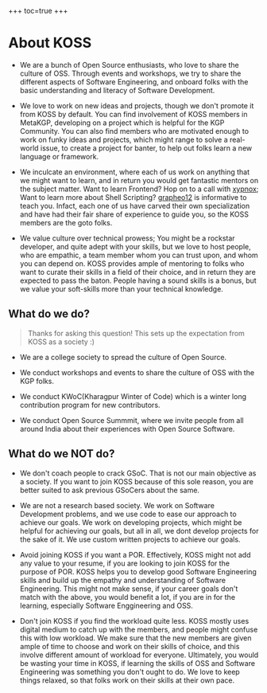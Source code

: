 +++
toc=true
+++

# About KOSS

* We are a bunch of Open Source enthusiasts, who love to share the culture of OSS. Through events and workshops, we try to share the different aspects of Software Engineering, and onboard folks with the basic understanding and literacy of Software Development.
  
* We love to work on new ideas and projects, though we don't promote it from KOSS by default. You can find involvement of KOSS members in MetaKGP, developing on a project which is helpful for the KGP Community. You can also find members who are motivated enough to work on funky ideas and projects, which might range to solve a real-world issue, to create a project for banter, to help out folks learn a new language or framework.
  
* We inculcate an environment, where each of us work on anything that we might want to learn, and in return you would get fantastic mentors on the subject matter. Want to learn Frontend? Hop on to a call with [xypnox](https://github.com/xypnox); Want to learn more about Shell Scripting? [grapheo12](https://github.com/grapheo12) is informative to teach you. Infact, each one of us have carved their own specialization and have had their fair share of experience to guide you, so the KOSS members are the goto folks.

* We value culture over technical prowess; You might be a rockstar developer, and quite adept with your skills, but we love to host people, who are empathic, a team member whom you can trust upon, and whom you can depend on. KOSS provides ample of mentoring to folks who want to curate their skills in a field of their choice, and in return they are expected to pass the baton. People having a sound skills is a bonus, but we value your soft-skills more than your technical knowledge.
  
## What do we do?  

> Thanks for asking this question! This sets up the expectation from KOSS as a society :) 
 
* We are a college society to spread the culture of Open Source.

* We conduct workshops and events to share the culture of OSS with the KGP folks.

* We conduct KWoC(Kharagpur Winter of Code) which is a winter long contribution program for new contributors.

* We conduct Open Source Summmit, where we invite people from all around India about their experiences with Open Source Software.

## What do we NOT do?

* We don't coach people to crack GSoC. That is not our main objective as a society. If you want to join KOSS because of this sole reason, you are better suited to ask previous GSoCers about the same.
       
* We are not a research based society. We work on Software Development problems, and we use code to ease our approach to achieve our goals. We work on developing projects, which might be helpful for achieving our goals, but all in all, we dont develop projects for the sake of it. We use custom written projects to achieve our goals.

* Avoid joining KOSS if you want a POR. Effectively, KOSS might not add any value to your resume, if you are looking to join KOSS for the purpose of POR. KOSS helps you to develop good Software Engineering skills and build up the empathy and understanding of Software Engineering. This might not make sense, if your career goals don't match with the above, you would benefit a lot, if you are in for the learning, especially Software Enggineering and OSS.

* Don't join KOSS if you find the workload quite less. KOSS mostly uses digital medium to catch up with the members, and people might confuse this with low workload. We make sure that the new members are given ample of time to choose and work on their skills of choice, and this involve different amount of workload for everyone. Ultimately, you would be wasting your time in KOSS, if learning the skills of OSS and Software Engineering was something you don't ought to do. We love to keep things relaxed, so that folks work on their skills at their own pace.

